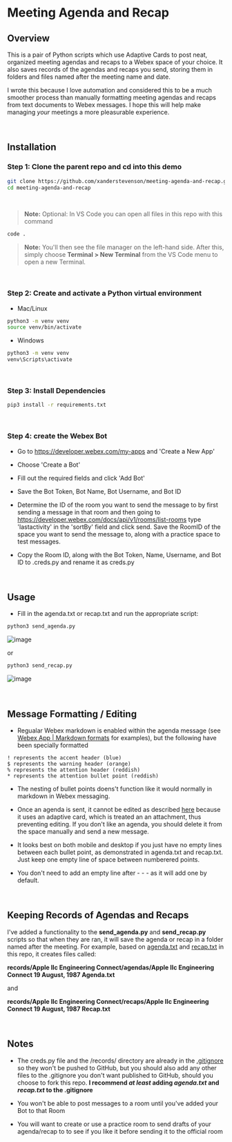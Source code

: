 # Meeting Agenda and Recap

## Overview

This is a pair of Python scripts which use Adaptive Cards to post neat, organized meeting agendas and recaps to a Webex space of your choice. It also saves records of the agendas and recaps you send, storing them in folders and files named after the meeting name and date. 

I wrote this because I love automation and considered this to be a much smoother process than manually formatting meeting agendas and recaps from text documents to Webex messages. I hope this will help make managing *your* meetings a more pleasurable experience.

<br>

## Installation

### **Step 1**: Clone the parent repo and cd into this demo

```bash
git clone https://github.com/xanderstevenson/meeting-agenda-and-recap.git
cd meeting-agenda-and-recap
```
<br>

> **Note:** Optional: In VS Code you can open all files in this repo with this command
```bash
code .
```
> **Note:** You'll then see the file manager on the left-hand side. After this, simply choose **Terminal > New Terminal** from the VS Code menu to open a new Terminal.
<br>


### **Step 2**: Create and activate a Python virtual environment

- Mac/Linux
```bash
python3 -m venv venv
source venv/bin/activate
```
- Windows
```bash
python3 -m venv venv
venv\Scripts\activate
```
<br>



### **Step 3**: Install Dependencies

```bash
pip3 install -r requirements.txt
```
<br>



### **Step 4**: create the Webex Bot

- Go to https://developer.webex.com/my-apps and 'Create a New App'

- Choose 'Create a Bot'

- Fill out the required fields and click 'Add Bot'

- Save the Bot Token, Bot Name, Bot Username, and Bot ID 

- Determine the ID of the room you want to send the message to by first sending a message in that room
and then going to https://developer.webex.com/docs/api/v1/rooms/list-rooms
type 'lastactivity' in the 'sortBy' field and click send. Save the RoomID of the space you want to send the message to, along with a practice space to test messages.

- Copy the Room ID, along with the Bot Token, Name, Username, and Bot ID to .creds.py and rename it as creds.py

<br>


## Usage

- Fill in the agenda.txt or recap.txt and run the appropriate script:

```bash
python3 send_agenda.py
```

![image](https://github.com/user-attachments/assets/025bc15b-c289-46ee-a1dd-99597fd87297)


or

```bash
python3 send_recap.py
```

![image](https://github.com/user-attachments/assets/ef085469-53ed-4fcc-813b-d5fc97c6bb5a)




<br>



## Message Formatting / Editing

- Regualar Webex markdown is enabled within the agenda message (see [Webex App | Markdown formats](https://help.webex.com/en-us/article/n7i55j5/Webex-App-%7C-Markdown-formats) for examples), but the following have been specially formatted

```
! represents the accent header (blue)
$ represents the warning header (orange)
% represents the attention header (reddish)
* represents the attention bullet point (reddish)
```

- The nesting of bullet points doens't function like it would normally in markdown in Webex messaging.

- Once an agenda is sent, it cannot be edited as described [here](https://developer.webex.com/docs/api/v1/messages/edit-a-message) because it uses an adaptive card, which is treated an an attachment, thus preventing editing. If you don't like an agenda, you should delete it from the space manually and send a new message.

- It looks best on both mobile and desktop if you just have no empty lines between each bullet point, as demonstrated in agenda.txt and recap.txt. Just keep one empty line of space between numberered points.

- You don't need to add an empty line after - - - as it will add one by default.

<br>

## Keeping Records of Agendas and Recaps

I've added a functionality to the **send_agenda.py** and **send_recap.py** scripts so that when they are ran, it will save the agenda or recap in a folder named after the meeting. For example, based on [agenda.txt](https://github.com/xanderstevenson/meeting-agenda-and-recap/blob/main/agenda.txt) and [recap.txt](https://github.com/xanderstevenson/meeting-agenda-and-recap/blob/main/recap.txt) in this repo, it creates files called:

**records/Apple IIc Engineering Connect/agendas/Apple IIc Engineering Connect 19 August, 1987 Agenda.txt**

and 

**records/Apple IIc Engineering Connect/recaps/Apple IIc Engineering Connect 19 August, 1987 Recap.txt**

<br>

## Notes

- The creds.py file and the /records/ directory are already in the [.gitignore](https://github.com/xanderstevenson/meeting-agenda-and-recap/blob/main/.gitignore) so they won't be pushed to GitHub, but you should also add any other files to the .gitignore you don't want published to GitHub, should you choose to fork this repo. **I recommend *at least* adding *agenda.txt* and *recap.txt* to the .gitignore**

- You won't be able to post messages to a room until you've added your Bot to that Room

- You will want to create or use a practice room to send drafts of your agenda/recap to to see if you like it before sending it to the official room
